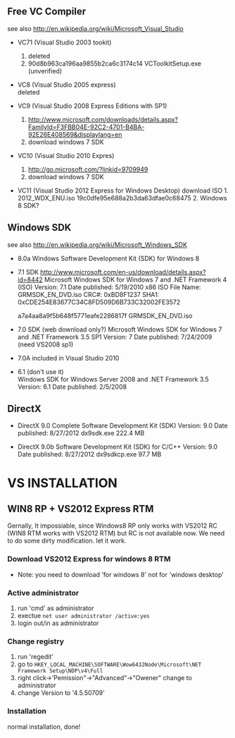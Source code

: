 Free VC Compiler
-----------------
  see also http://en.wikipedia.org/wiki/Microsoft_Visual_Studio

  * VC71 (Visual Studio 2003 tookit)   
    1. deleted 
    2. 90d8b963ca196aa9855b2ca6c3174c14  VCToolkitSetup.exe  (unverified)

  * VC8  (Visual Studio 2005 express)   
    deleted

  * VC9  (Visual Studio 2008 Express Editions with SP1)
    1. http://www.microsoft.com/downloads/details.aspx?FamilyId=F3FBB04E-92C2-4701-B4BA-92E26E408569&displaylang=en
    2. download windows 7 SDK

  * VC10 (Visual Studio 2010 Expres)    
    1. http://go.microsoft.com/?linkid=9709949
    2. download windows 7 SDK

  * VC11 (Visual Studio 2012 Express for Windows Desktop) download ISO
    1. 
    2012_WDX_ENU.iso 19c0dfe95e688a2b3da63dfae0c68475
    2. Windows 8 SDK?

Windows SDK
-----------
  see also http://en.wikipedia.org/wiki/Microsoft_Windows_SDK

  * 8.0a 
    Windows Software Development Kit (SDK) for Windows 8

  * 7.1 SDK
    http://www.microsoft.com/en-us/download/details.aspx?id=8442
    Microsoft Windows SDK for Windows 7 and .NET Framework 4 (ISO)
    Version:	7.1	Date published:	5/19/2010
    x86 ISO File Name: GRMSDK_EN_DVD.iso 
    CRC#: 0xBD8F1237 
    SHA1: 0xCDE254E83677C34C8FD509D6B733C32002FE3572 
    
    a7a4aa8a9f5b648f5771eafe2286817f  GRMSDK_EN_DVD.iso

  * 7.0 SDK (web download only?) 
    Microsoft Windows SDK for Windows 7 and .NET Framework 3.5 SP1
    Version:	7	Date published:	7/24/2009
    (need VS2008 sp1)

  * 7.0A
    included in Visual Studio 2010  

  * 6.1 (don't use it)   
    Windows SDK for Windows Server 2008 and .NET Framework 3.5
    Version:	6.1	Date published:	2/5/2008

DirectX
-------
  * DirectX 9.0 Complete Software Development Kit (SDK)
    Version:	9.0	Date published:	8/27/2012
    dx9sdk.exe	222.4 MB

  * DirectX 9.0b Software Development Kit (SDK) for C/C++
    Version:	9.0	Date published:	8/27/2012
    dx9sdkcp.exe	97.7 MB



VS INSTALLATION
===============

WIN8 RP + VS2012 Express RTM
----------------------------
Gernally, It impossiable, since Windows8 RP only works with VS2012 RC (WIN8 RTM works with VS2012 RTM) but RC is not available now.
We need to do some dirty modification. let it work. 

### Download VS2012 Express for windows 8 RTM
  
  * Note: you need to download 'for windows 8' not for 'windows desktop'
### Active administrator  
  1. run 'cmd' as administrator
  2. exectue `net user administrator /active:yes`
  3. login out/in as administrator 
### Change registry
  1. run 'regedit'
  2. go to `HKEY_LOCAL_MACHINE\SOFTWARE\Wow6432Node\Microsoft\NET Framework Setup\NDP\v4\Full`
  3. right click->'Pemission"->"Advanced"->"Owener" change to administrator
  4. change Version to '4.5.50709'
### Installation
  normal installation, done!


